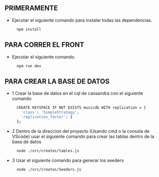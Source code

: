 ## PRIMERAMENTE 
- Ejecutar el siguiente comando para instalar todas las dependencias.
  ```bash
    npm install
  ```
  
## PARA CORRER EL FRONT

- Ejecutar el siguiente comando.
  ```bash
    npm run dev
  ```

## PARA CREAR LA BASE DE DATOS
- 1 Crear la base de datos en el cql de cassandra con el siguiente comando
  ```bash
    CREATE KEYSPACE IF NOT EXISTS musicdb WITH replication = {
      'class': 'SimpleStrategy',
      'replication_factor': 1
    };
  ```

- 2 Dentro de la direccion del proyecto (Usando cmd o la consola de VScode) usar el siguiente comando para crear las tablas dentro de la base de datos
  ```bash
    node ./src/creates/tables.js
  ```
  
- 3 Usar el siguiente comando para generar los seeders
  ```bash
    node ./src/creates/Seeders.js
  ```
